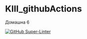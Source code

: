 # KIII_githubActions
Домашна 6

[![GitHub Super-Linter](https://github.com/Kjamil44/KIII_githubActions/workflows/Lint%20Code%20Base/badge.svg)](https://github.com/marketplace/actions/super-linter)
